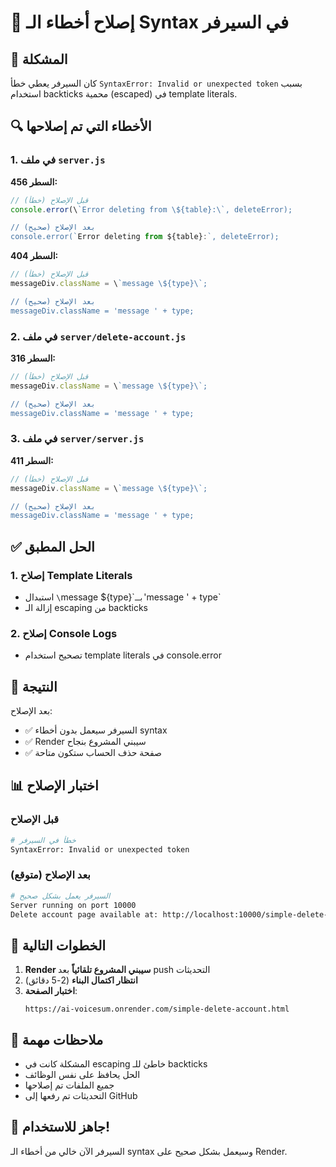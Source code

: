 # 🔧 إصلاح أخطاء الـ Syntax في السيرفر

## 🚨 المشكلة
كان السيرفر يعطي خطأ `SyntaxError: Invalid or unexpected token` بسبب استخدام backticks محمية (escaped) في template literals.

## 🔍 الأخطاء التي تم إصلاحها

### 1. في ملف `server.js`
**السطر 456:**
```javascript
// قبل الإصلاح (خطأ)
console.error(\`Error deleting from \${table}:\`, deleteError);

// بعد الإصلاح (صحيح)
console.error(`Error deleting from ${table}:`, deleteError);
```

**السطر 404:**
```javascript
// قبل الإصلاح (خطأ)
messageDiv.className = \`message \${type}\`;

// بعد الإصلاح (صحيح)
messageDiv.className = 'message ' + type;
```

### 2. في ملف `server/delete-account.js`
**السطر 316:**
```javascript
// قبل الإصلاح (خطأ)
messageDiv.className = \`message \${type}\`;

// بعد الإصلاح (صحيح)
messageDiv.className = 'message ' + type;
```

### 3. في ملف `server/server.js`
**السطر 411:**
```javascript
// قبل الإصلاح (خطأ)
messageDiv.className = \`message \${type}\`;

// بعد الإصلاح (صحيح)
messageDiv.className = 'message ' + type;
```

## ✅ الحل المطبق

### 1. إصلاح Template Literals
- استبدال `\`message \${type}\`` بـ `'message ' + type`
- إزالة الـ escaping من backticks

### 2. إصلاح Console Logs
- تصحيح استخدام template literals في console.error

## 🚀 النتيجة

بعد الإصلاح:
- ✅ السيرفر سيعمل بدون أخطاء syntax
- ✅ Render سيبني المشروع بنجاح
- ✅ صفحة حذف الحساب ستكون متاحة

## 📊 اختبار الإصلاح

### قبل الإصلاح
```bash
# خطأ في السيرفر
SyntaxError: Invalid or unexpected token
```

### بعد الإصلاح (متوقع)
```bash
# السيرفر يعمل بشكل صحيح
Server running on port 10000
Delete account page available at: http://localhost:10000/simple-delete-account.html
```

## 🎯 الخطوات التالية

1. **Render سيبني المشروع تلقائياً** بعد push التحديثات
2. **انتظار اكتمال البناء** (2-5 دقائق)
3. **اختبار الصفحة**:
   ```
   https://ai-voicesum.onrender.com/simple-delete-account.html
   ```

## 📝 ملاحظات مهمة

- المشكلة كانت في escaping خاطئ للـ backticks
- الحل يحافظ على نفس الوظائف
- جميع الملفات تم إصلاحها
- التحديثات تم رفعها إلى GitHub

## 🎉 جاهز للاستخدام!

السيرفر الآن خالي من أخطاء الـ syntax وسيعمل بشكل صحيح على Render. 